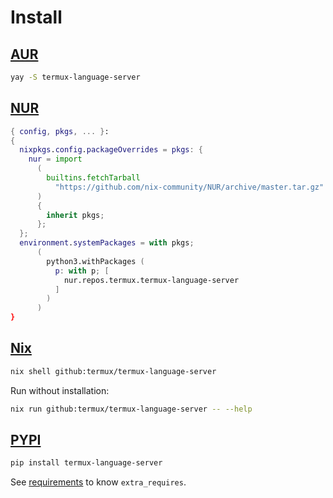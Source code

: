 # Install

## [AUR](https://aur.archlinux.org/packages/termux-language-server)

```sh
yay -S termux-language-server
```

## [NUR](https://nur.nix-community.org/repos/termux)

```nix
{ config, pkgs, ... }:
{
  nixpkgs.config.packageOverrides = pkgs: {
    nur = import
      (
        builtins.fetchTarball
          "https://github.com/nix-community/NUR/archive/master.tar.gz"
      )
      {
        inherit pkgs;
      };
  };
  environment.systemPackages = with pkgs;
      (
        python3.withPackages (
          p: with p; [
            nur.repos.termux.termux-language-server
          ]
        )
      )
}
```

## [Nix](https://nixos.org)

```sh
nix shell github:termux/termux-language-server
```

Run without installation:

```sh
nix run github:termux/termux-language-server -- --help
```

## [PYPI](https://pypi.org/project/termux-language-server)

```sh
pip install termux-language-server
```

See [requirements](requirements) to know `extra_requires`.
